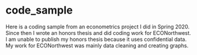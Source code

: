 # code_sample

Here is a coding sample from an econometrics project I did in Spring 2020. Since then I wrote an honors thesis and did coding work for ECONorthwest. I am unable to publish my honors thesis because it uses confidential data. My work for ECONorthwest was mainly data cleaning and creating graphs.
